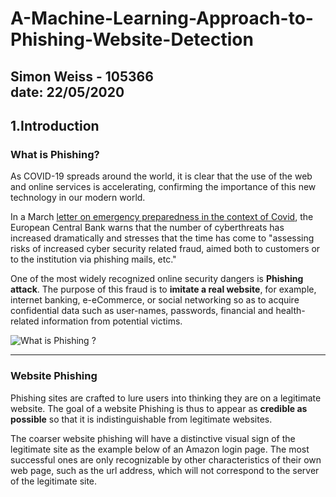 # A-Machine-Learning-Approach-to-Phishing-Website-Detection  
Simon Weiss - 105366  
date: 22/05/2020
---
## 1.Introduction

### What is Phishing? 


As COVID-19 spreads around the world, it is clear that the use of the web and online services is accelerating, confirming the importance of this new technology in our modern world. 

In a March [letter on emergency preparedness in the context of Covid](https://www.bankingsupervision.europa.eu/press/letterstobanks/shared/pdf/2020/ssm.2020_letter_on_Contingency_preparedness_in_the_context_of_COVID-19.en.pdf?d1c8dc2780e2055243778bedf818efeb), the European Central Bank warns that the number of cyberthreats has increased dramatically and stresses that the time has come to "assessing risks of increased cyber security related fraud, aimed both to customers or to the institution via phishing mails, etc."

One of the most widely recognized online security dangers is **Phishing attack**. The purpose of this fraud is to **imitate a real website**, for example, internet banking, e-eCommerce, or social networking so as to acquire confidential data such as user-names, passwords, financial and health-related information from potential victims.

![What is Phishing ? ](https://encrypted-tbn0.gstatic.com/images?q=tbn%3AANd9GcQ5FQAtr-KcCLCcfXOYZPuFHU7sawmLy4x73w&usqp=CAU)
   
***
  
### Website Phishing
Phishing sites are crafted to lure users into thinking they are on a legitimate website. The goal of a website Phishing is thus to appear as **credible as possible** so that it is indistinguishable from legitimate websites. 

The coarser website phishing will have a distinctive visual sign of the legitimate site as the example below of an Amazon login page. The most successful ones are only recognizable by other characteristics of their own web page, such as the url address, which will not correspond to the server of the legitimate site. 
     
